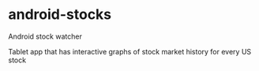 android-stocks
==============

Android stock watcher

Tablet app that has interactive graphs of stock market history for every US stock
